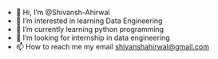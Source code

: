 - 👋 Hi, I’m @Shivansh-Ahirwal
- 👀 I’m interested in learning Data Engineering
- 🌱 I’m currently learning python programming
- 💞️ I’m looking for internship in data engineering
- 📫 How to reach me my email shivanshahirwal@gmail.com

<!---
Shivansh-Ahirwal/Shivansh-Ahirwal is a ✨ special ✨ repository because its `README.md` (this file) appears on your GitHub profile.
You can click the Preview link to take a look at your changes.
--->
